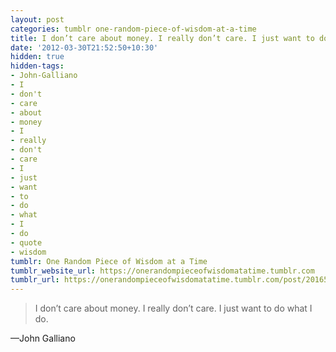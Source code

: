 ```yaml
---
layout: post
categories: tumblr one-random-piece-of-wisdom-at-a-time
title: I don’t care about money. I really don’t care. I just want to do what I do.
date: '2012-03-30T21:52:50+10:30'
hidden: true
hidden-tags:
- John-Galliano
- I
- don't
- care
- about
- money
- I
- really
- don't
- care
- I
- just
- want
- to
- do
- what
- I
- do
- quote
- wisdom
tumblr: One Random Piece of Wisdom at a Time
tumblr_website_url: https://onerandompieceofwisdomatatime.tumblr.com
tumblr_url: https://onerandompieceofwisdomatatime.tumblr.com/post/20165997180/i-dont-care-about-money-i-really-dont-care-i
---
```

> I don’t care about money. I really don’t care. I just want to do what I do.

—John Galliano
